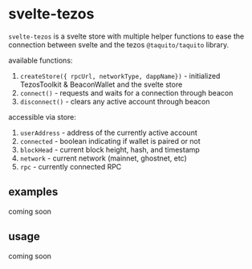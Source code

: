 # svelte-tezos

`svelte-tezos` is a svelte store with multiple helper functions to ease the connection between svelte and the tezos `@taquito/taquito` library.

available functions:
1. `createStore({ rpcUrl, networkType, dappName})` - initialized TezosToolkit & BeaconWallet and the svelte store
2. `connect()` - requests and waits for a connection through beacon
3. `disconnect()` - clears any active account through beacon

accessible via store:

1. `userAddress` - address of the currently active account
2. `connected` - boolean indicating if wallet is paired or not
3. `blockHead` - current block height, hash, and timestamp
4. `network` - current network (mainnet, ghostnet, etc)
5. `rpc` - currently connected RPC

## examples

coming soon

## usage

coming soon
